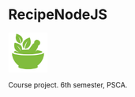 # RecipeNodeJS

<img src="https://github.com/Pasyagitka/RecipeNodeJS/blob/master/recipes/public/images/logo.png" width="80px" height="auto">

Course project. 6th semester, PSCA.
